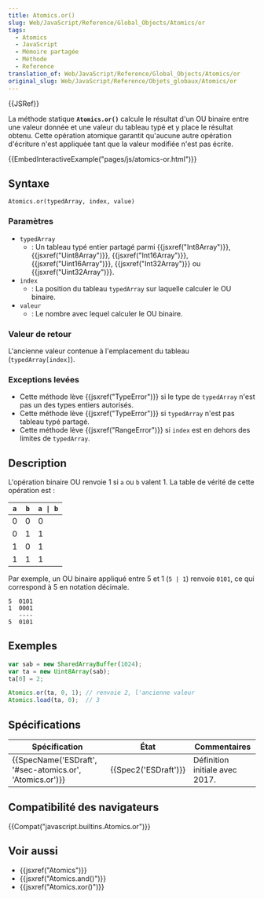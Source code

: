```yaml
---
title: Atomics.or()
slug: Web/JavaScript/Reference/Global_Objects/Atomics/or
tags:
  - Atomics
  - JavaScript
  - Mémoire partagée
  - Méthode
  - Reference
translation_of: Web/JavaScript/Reference/Global_Objects/Atomics/or
original_slug: Web/JavaScript/Reference/Objets_globaux/Atomics/or
---
```

{{JSRef}}

La méthode statique **`Atomics.or()`** calcule le résultat d'un OU binaire entre une valeur donnée et une valeur du tableau typé et y place le résultat obtenu. Cette opération atomique garantit qu'aucune autre opération d'écriture n'est appliquée tant que la valeur modifiée n'est pas écrite.

{{EmbedInteractiveExample("pages/js/atomics-or.html")}}

## Syntaxe

    Atomics.or(typedArray, index, value)

### Paramètres

- `typedArray`
  - : Un tableau typé entier partagé parmi {{jsxref("Int8Array")}}, {{jsxref("Uint8Array")}}, {{jsxref("Int16Array")}}, {{jsxref("Uint16Array")}}, {{jsxref("Int32Array")}} ou {{jsxref("Uint32Array")}}.
- `index`
  - : La position du tableau `typedArray` sur laquelle calculer le OU binaire.
- `valeur`
  - : Le nombre avec lequel calculer le OU binaire.

### Valeur de retour

L'ancienne valeur contenue à l'emplacement du tableau (`typedArray[index]`).

### Exceptions levées

- Cette méthode lève {{jsxref("TypeError")}} si le type de `typedArray` n'est pas un des types entiers autorisés.
- Cette méthode lève {{jsxref("TypeError")}} si `typedArray` n'est pas tableau typé partagé.
- Cette méthode lève {{jsxref("RangeError")}} si `index` est en dehors des limites de `typedArray`.

## Description

L'opération binaire OU renvoie 1 si `a` ou `b` valent 1. La table de vérité de cette opération est :

| `a` | `b` | `a \| b` |
| --- | --- | -------- |
| 0   | 0   | 0        |
| 0   | 1   | 1        |
| 1   | 0   | 1        |
| 1   | 1   | 1        |

Par exemple, un OU binaire appliqué entre 5 et 1 (`5 | 1`) renvoie `0101`, ce qui correspond à 5 en notation décimale.

    5  0101
    1  0001
       ----
    5  0101

## Exemples

```js
var sab = new SharedArrayBuffer(1024);
var ta = new Uint8Array(sab);
ta[0] = 2;

Atomics.or(ta, 0, 1); // renvoie 2, l'ancienne valeur
Atomics.load(ta, 0);  // 3
```

## Spécifications

| Spécification                                                                | État                         | Commentaires                   |
| ---------------------------------------------------------------------------- | ---------------------------- | ------------------------------ |
| {{SpecName('ESDraft', '#sec-atomics.or', 'Atomics.or')}} | {{Spec2('ESDraft')}} | Définition initiale avec 2017. |

## Compatibilité des navigateurs

{{Compat("javascript.builtins.Atomics.or")}}

## Voir aussi

- {{jsxref("Atomics")}}
- {{jsxref("Atomics.and()")}}
- {{jsxref("Atomics.xor()")}}
